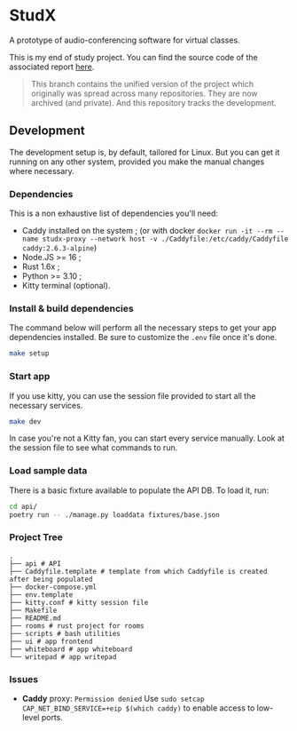 # StudX
A prototype of audio-conferencing software for virtual classes.

This is my end of study project.
You can find the source code of the associated report [here](https://github.com/tobihans/end-of-study-report.git).

> This branch contains the unified version of the project which originally was spread across many repositories.
> They are now archived (and private). And this repository tracks the development.

## Development
The development setup is, by default, tailored for Linux. But you can get it running on any other system,
provided you make the manual changes where necessary.

### Dependencies
This is a non exhaustive list of dependencies you'll need:

- Caddy installed on the system ; (or with docker `docker run -it --rm --name studx-proxy --network host -v ./Caddyfile:/etc/caddy/Caddyfile caddy:2.6.3-alpine`)
- Node.JS >= 16 ;
- Rust 1.6x ;
- Python >= 3.10 ;
- Kitty terminal (optional).

### Install & build dependencies
The command below will perform all the necessary steps to get your app dependencies installed.
Be sure to customize the `.env` file once it's done.

```bash
make setup
```

### Start app
If you use kitty, you can use the session file provided to start all the necessary services.

```bash
make dev
```

In case you're not a Kitty fan, you can start every service manually. Look at the session file 
to see what commands to run.

### Load sample data
There is a basic fixture available to populate the API DB.
To load it, run:

```bash
cd api/
poetry run -- ./manage.py loaddata fixtures/base.json
```

### Project Tree
```text
.
├── api # API
├── Caddyfile.template # template from which Caddyfile is created after being populated
├── docker-compose.yml
├── env.template
├── kitty.conf # kitty session file
├── Makefile
├── README.md
├── rooms # rust project for rooms
├── scripts # bash utilities
├── ui # app frontend
├── whiteboard # app whiteboard
└── writepad # app writepad
```

### Issues

- **Caddy** proxy: `Permission denied`
Use `sudo setcap CAP_NET_BIND_SERVICE=+eip $(which caddy)` to enable access to low-level ports.
